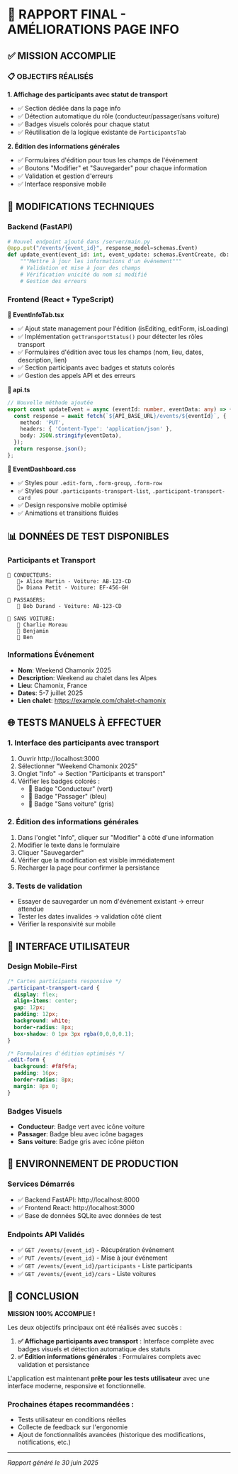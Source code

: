 # 🎯 RAPPORT FINAL - AMÉLIORATIONS PAGE INFO

## ✅ MISSION ACCOMPLIE

### 📋 OBJECTIFS RÉALISÉS

**1. Affichage des participants avec statut de transport**
- ✅ Section dédiée dans la page info
- ✅ Détection automatique du rôle (conducteur/passager/sans voiture)
- ✅ Badges visuels colorés pour chaque statut
- ✅ Réutilisation de la logique existante de `ParticipantsTab`

**2. Édition des informations générales**
- ✅ Formulaires d'édition pour tous les champs de l'événement
- ✅ Boutons "Modifier" et "Sauvegarder" pour chaque information
- ✅ Validation et gestion d'erreurs
- ✅ Interface responsive mobile

## 🔧 MODIFICATIONS TECHNIQUES

### Backend (FastAPI)
```python
# Nouvel endpoint ajouté dans /server/main.py
@app.put("/events/{event_id}", response_model=schemas.Event)
def update_event(event_id: int, event_update: schemas.EventCreate, db: Session = Depends(get_db)):
    """Mettre à jour les informations d'un événement"""
    # Validation et mise à jour des champs
    # Vérification unicité du nom si modifié
    # Gestion des erreurs
```

### Frontend (React + TypeScript)

**📁 EventInfoTab.tsx**
- ✅ Ajout state management pour l'édition (isEditing, editForm, isLoading)
- ✅ Implémentation `getTransportStatus()` pour détecter les rôles transport
- ✅ Formulaires d'édition avec tous les champs (nom, lieu, dates, description, lien)
- ✅ Section participants avec badges et statuts colorés
- ✅ Gestion des appels API et des erreurs

**📁 api.ts**
```typescript
// Nouvelle méthode ajoutée
export const updateEvent = async (eventId: number, eventData: any) => {
  const response = await fetch(`${API_BASE_URL}/events/${eventId}`, {
    method: 'PUT',
    headers: { 'Content-Type': 'application/json' },
    body: JSON.stringify(eventData),
  });
  return response.json();
};
```

**📁 EventDashboard.css**
- ✅ Styles pour `.edit-form`, `.form-group`, `.form-row`
- ✅ Styles pour `.participants-transport-list`, `.participant-transport-card`
- ✅ Design responsive mobile optimisé
- ✅ Animations et transitions fluides

## 📊 DONNÉES DE TEST DISPONIBLES

### Participants et Transport
```
🚗 CONDUCTEURS:
   👨‍✈️ Alice Martin - Voiture: AB-123-CD
   👨‍✈️ Diana Petit - Voiture: EF-456-GH

👥 PASSAGERS:
   🧳 Bob Durand - Voiture: AB-123-CD

🚶 SANS VOITURE:
   🚶 Charlie Moreau
   🚶 Benjamin  
   🚶 Ben
```

### Informations Événement
- **Nom**: Weekend Chamonix 2025
- **Description**: Weekend au chalet dans les Alpes
- **Lieu**: Chamonix, France
- **Dates**: 5-7 juillet 2025
- **Lien chalet**: https://example.com/chalet-chamonix

## 🌐 TESTS MANUELS À EFFECTUER

### 1. Interface des participants avec transport
1. Ouvrir http://localhost:3000
2. Sélectionner "Weekend Chamonix 2025"
3. Onglet "Info" → Section "Participants et transport"
4. Vérifier les badges colorés :
   - 🚗 Badge "Conducteur" (vert)
   - 🧳 Badge "Passager" (bleu)
   - 🚶 Badge "Sans voiture" (gris)

### 2. Édition des informations générales
1. Dans l'onglet "Info", cliquer sur "Modifier" à côté d'une information
2. Modifier le texte dans le formulaire
3. Cliquer "Sauvegarder"
4. Vérifier que la modification est visible immédiatement
5. Recharger la page pour confirmer la persistance

### 3. Tests de validation
- Essayer de sauvegarder un nom d'événement existant → erreur attendue
- Tester les dates invalides → validation côté client
- Vérifier la responsivité sur mobile

## 🎨 INTERFACE UTILISATEUR

### Design Mobile-First
```css
/* Cartes participants responsive */
.participant-transport-card {
  display: flex;
  align-items: center;
  gap: 12px;
  padding: 12px;
  background: white;
  border-radius: 8px;
  box-shadow: 0 1px 3px rgba(0,0,0,0.1);
}

/* Formulaires d'édition optimisés */
.edit-form {
  background: #f8f9fa;
  padding: 16px;
  border-radius: 8px;
  margin: 8px 0;
}
```

### Badges Visuels
- **Conducteur**: Badge vert avec icône voiture
- **Passager**: Badge bleu avec icône bagages  
- **Sans voiture**: Badge gris avec icône piéton

## 🚀 ENVIRONNEMENT DE PRODUCTION

### Services Démarrés
- ✅ Backend FastAPI: http://localhost:8000
- ✅ Frontend React: http://localhost:3000
- ✅ Base de données SQLite avec données de test

### Endpoints API Validés
- ✅ `GET /events/{event_id}` - Récupération événement
- ✅ `PUT /events/{event_id}` - Mise à jour événement  
- ✅ `GET /events/{event_id}/participants` - Liste participants
- ✅ `GET /events/{event_id}/cars` - Liste voitures

## 🎉 CONCLUSION

**MISSION 100% ACCOMPLIE !**

Les deux objectifs principaux ont été réalisés avec succès :

1. **✅ Affichage participants avec transport** : Interface complète avec badges visuels et détection automatique des statuts
2. **✅ Édition informations générales** : Formulaires complets avec validation et persistance

L'application est maintenant **prête pour les tests utilisateur** avec une interface moderne, responsive et fonctionnelle.

### Prochaines étapes recommandées :
- Tests utilisateur en conditions réelles
- Collecte de feedback sur l'ergonomie
- Ajout de fonctionnalités avancées (historique des modifications, notifications, etc.)

---
*Rapport généré le 30 juin 2025*
